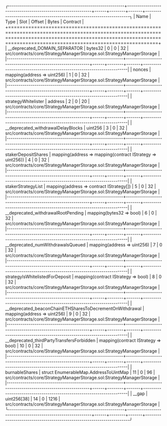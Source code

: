 
╭----------------------------------------------------------+------------------------------------------------------------+------+--------+-------+----------------------------------------------------------------------╮
| Name                                                     | Type                                                       | Slot | Offset | Bytes | Contract                                                             |
+======================================================================================================================================================================================================================+
| __deprecated_DOMAIN_SEPARATOR                            | bytes32                                                    | 0    | 0      | 32    | src/contracts/core/StrategyManagerStorage.sol:StrategyManagerStorage |
|----------------------------------------------------------+------------------------------------------------------------+------+--------+-------+----------------------------------------------------------------------|
| nonces                                                   | mapping(address => uint256)                                | 1    | 0      | 32    | src/contracts/core/StrategyManagerStorage.sol:StrategyManagerStorage |
|----------------------------------------------------------+------------------------------------------------------------+------+--------+-------+----------------------------------------------------------------------|
| strategyWhitelister                                      | address                                                    | 2    | 0      | 20    | src/contracts/core/StrategyManagerStorage.sol:StrategyManagerStorage |
|----------------------------------------------------------+------------------------------------------------------------+------+--------+-------+----------------------------------------------------------------------|
| __deprecated_withdrawalDelayBlocks                       | uint256                                                    | 3    | 0      | 32    | src/contracts/core/StrategyManagerStorage.sol:StrategyManagerStorage |
|----------------------------------------------------------+------------------------------------------------------------+------+--------+-------+----------------------------------------------------------------------|
| stakerDepositShares                                      | mapping(address => mapping(contract IStrategy => uint256)) | 4    | 0      | 32    | src/contracts/core/StrategyManagerStorage.sol:StrategyManagerStorage |
|----------------------------------------------------------+------------------------------------------------------------+------+--------+-------+----------------------------------------------------------------------|
| stakerStrategyList                                       | mapping(address => contract IStrategy[])                   | 5    | 0      | 32    | src/contracts/core/StrategyManagerStorage.sol:StrategyManagerStorage |
|----------------------------------------------------------+------------------------------------------------------------+------+--------+-------+----------------------------------------------------------------------|
| __deprecated_withdrawalRootPending                       | mapping(bytes32 => bool)                                   | 6    | 0      | 32    | src/contracts/core/StrategyManagerStorage.sol:StrategyManagerStorage |
|----------------------------------------------------------+------------------------------------------------------------+------+--------+-------+----------------------------------------------------------------------|
| __deprecated_numWithdrawalsQueued                        | mapping(address => uint256)                                | 7    | 0      | 32    | src/contracts/core/StrategyManagerStorage.sol:StrategyManagerStorage |
|----------------------------------------------------------+------------------------------------------------------------+------+--------+-------+----------------------------------------------------------------------|
| strategyIsWhitelistedForDeposit                          | mapping(contract IStrategy => bool)                        | 8    | 0      | 32    | src/contracts/core/StrategyManagerStorage.sol:StrategyManagerStorage |
|----------------------------------------------------------+------------------------------------------------------------+------+--------+-------+----------------------------------------------------------------------|
| __deprecated_beaconChainETHSharesToDecrementOnWithdrawal | mapping(address => uint256)                                | 9    | 0      | 32    | src/contracts/core/StrategyManagerStorage.sol:StrategyManagerStorage |
|----------------------------------------------------------+------------------------------------------------------------+------+--------+-------+----------------------------------------------------------------------|
| __deprecated_thirdPartyTransfersForbidden                | mapping(contract IStrategy => bool)                        | 10   | 0      | 32    | src/contracts/core/StrategyManagerStorage.sol:StrategyManagerStorage |
|----------------------------------------------------------+------------------------------------------------------------+------+--------+-------+----------------------------------------------------------------------|
| burnableShares                                           | struct EnumerableMap.AddressToUintMap                      | 11   | 0      | 96    | src/contracts/core/StrategyManagerStorage.sol:StrategyManagerStorage |
|----------------------------------------------------------+------------------------------------------------------------+------+--------+-------+----------------------------------------------------------------------|
| __gap                                                    | uint256[38]                                                | 14   | 0      | 1216  | src/contracts/core/StrategyManagerStorage.sol:StrategyManagerStorage |
╰----------------------------------------------------------+------------------------------------------------------------+------+--------+-------+----------------------------------------------------------------------╯

